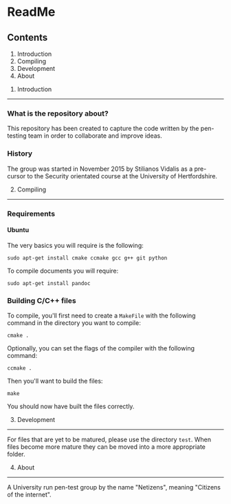 ReadMe
======

Contents
--------

1. Introduction
2. Compiling
3. Development
4. About

1) Introduction
---------------

### What is the repository about?

This repository has been created to capture the code written by the pen-testing team in order to collaborate and improve ideas.

### History

The group was started in November 2015 by Stilianos Vidalis as a pre-cursor to the Security orientated course at the University of Hertfordshire.

2) Compiling
------------

### Requirements

#### Ubuntu

The very basics you will require is the following:

    sudo apt-get install cmake ccmake gcc g++ git python

To compile documents you will require:

    sudo apt-get install pandoc

### Building C/C++ files

To compile, you'll first need to create a `MakeFile` with the following command in the directory you want to compile:

    cmake .

Optionally, you can set the flags of the compiler with the following command:

    ccmake .

Then you'll want to build the files:

    make

You should now have built the files correctly.

3) Development
--------------

For files that are yet to be matured, please use the directory `test`. When files become more mature they can be moved into a more appropriate folder.

4) About
--------

A University run pen-test group by the name "Netizens", meaning "Citizens of the internet".
